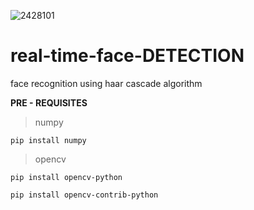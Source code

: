 ![2428101](https://user-images.githubusercontent.com/79390145/165912169-ba66737e-7ff6-4239-aaf3-e9dbf031d56e.jpg)

# real-time-face-DETECTION
face recognition using haar cascade algorithm

**PRE - REQUISITES**
>numpy
```
pip install numpy
```
>opencv
```
pip install opencv-python

pip install opencv-contrib-python
```
